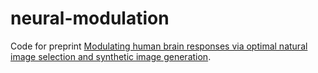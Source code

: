 # neural-modulation
Code for preprint [Modulating human brain responses via optimal natural image selection and synthetic image generation](https://arxiv.org/abs/2304.09225). 

